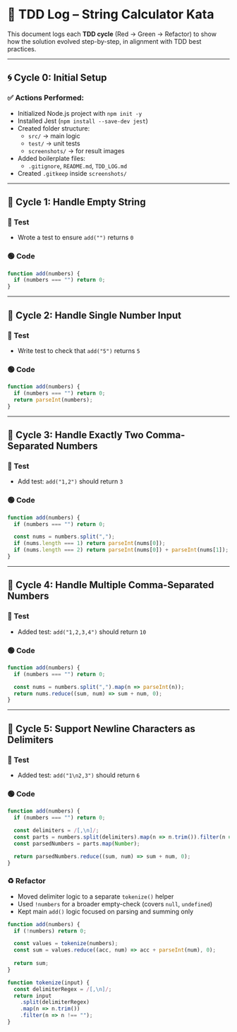 # 📘 TDD Log – String Calculator Kata

This document logs each **TDD cycle** (Red → Green → Refactor) to show how the solution evolved step-by-step, in alignment with TDD best practices.

---

## 🌀 Cycle 0: Initial Setup

### ✅ Actions Performed:
- Initialized Node.js project with `npm init -y`
- Installed Jest (`npm install --save-dev jest`)
- Created folder structure:
  - `src/` → main logic
  - `test/` → unit tests
  - `screenshots/` → for result images
- Added boilerplate files:
  - `.gitignore`, `README.md`, `TDD_LOG.md`
- Created `.gitkeep` inside `screenshots/`

---

## 🧪 Cycle 1: Handle Empty String

### 🔴 Test
- Wrote a test to ensure `add("")` returns `0`

### 🟢 Code
```js
function add(numbers) {
  if (numbers === "") return 0;
}
```
---

## 🧪 Cycle 2: Handle Single Number Input

### 🔴 Test
- Write test to check that `add("5")` returns `5`

### 🟢 Code
```js
function add(numbers) {
  if (numbers === "") return 0;
  return parseInt(numbers);
}
```
---

## 🧪 Cycle 3: Handle Exactly Two Comma-Separated Numbers

### 🔴 Test
- Add test: `add("1,2")` should return `3`

### 🟢 Code
```js
function add(numbers) {
  if (numbers === "") return 0;

  const nums = numbers.split(",");
  if (nums.length === 1) return parseInt(nums[0]);
  if (nums.length === 2) return parseInt(nums[0]) + parseInt(nums[1]);
}
```
---

## 🧪 Cycle 4: Handle Multiple Comma-Separated Numbers

### 🔴 Test
- Added test: `add("1,2,3,4")` should return `10`

### 🟢 Code
```js
function add(numbers) {
  if (numbers === "") return 0;

  const nums = numbers.split(",").map(n => parseInt(n));
  return nums.reduce((sum, num) => sum + num, 0);
}
```
---

## 🧪 Cycle 5: Support Newline Characters as Delimiters

### 🔴 Test
- Added test: `add("1\n2,3")` should return `6`

### 🟢 Code
```js
function add(numbers) {
  if (numbers === "") return 0;

  const delimiters = /[,\n]/;
  const parts = numbers.split(delimiters).map(n => n.trim()).filter(n => n !== "");
  const parsedNumbers = parts.map(Number);

  return parsedNumbers.reduce((sum, num) => sum + num, 0);
}
```
### ♻️ Refactor
- Moved delimiter logic to a separate `tokenize()` helper
- Used `!numbers` for a broader empty-check (covers `null`, `undefined`)
- Kept main `add()` logic focused on parsing and summing only

```js
function add(numbers) {
  if (!numbers) return 0;

  const values = tokenize(numbers);
  const sum = values.reduce((acc, num) => acc + parseInt(num), 0);
  
  return sum;
}

function tokenize(input) {
  const delimiterRegex = /[,\n]/;
  return input
    .split(delimiterRegex)
    .map(n => n.trim())
    .filter(n => n !== "");
}
```